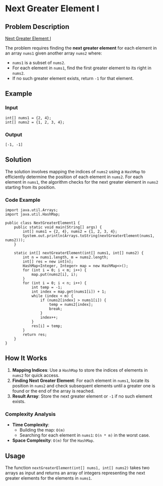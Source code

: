 # Next Greater Element I

## Problem Description
[Next Greater Element I](https://leetcode.com/problems/next-greater-element-i/description/)

The problem requires finding the **next greater element** for each element in an array `nums1` given another array `nums2` where:
- `nums1` is a subset of `nums2`.
- For each element in `nums1`, find the first greater element to its right in `nums2`.
- If no such greater element exists, return `-1` for that element.

## Example
### Input
```java[]
int[] nums1 = {2, 4};
int[] nums2 = {1, 2, 3, 4};
```
### Output
```java[]
[-1, -1]
```

## Solution
The solution involves mapping the indices of `nums2` using a `HashMap` to efficiently determine the position of each element in `nums2`. For each element in `nums1`, the algorithm checks for the next greater element in `nums2` starting from its position.

### Code Example
```java[]
import java.util.Arrays;
import java.util.HashMap;

public class NextGreaterElement1 {
    public static void main(String[] args) {
        int[] nums1 = {2, 4}, nums2 = {1, 2, 3, 4};
        System.out.println(Arrays.toString(nextGreaterElement(nums1, nums2)));
    }

    static int[] nextGreaterElement(int[] nums1, int[] nums2) {
        int n = nums1.length, m = nums2.length;
        int[] res = new int[n];
        HashMap<Integer, Integer> map = new HashMap<>();
        for (int i = 0; i < m; i++) {
            map.put(nums2[i], i);
        }
        for (int i = 0; i < n; i++) {
            int temp = -1;
            int index = map.get(nums1[i]) + 1;
            while (index < m) {
                if (nums2[index] > nums1[i]) {
                    temp = nums2[index];
                    break;
                }
                index++;
            }
            res[i] = temp;
        }
        return res;
    }
}
```

## How It Works
1. **Mapping Indices**: Use a `HashMap` to store the indices of elements in `nums2` for quick access.
2. **Finding Next Greater Element**: For each element in `nums1`, locate its position in `nums2` and check subsequent elements until a greater one is found or the end of the array is reached.
3. **Result Array**: Store the next greater element or `-1` if no such element exists.

### Complexity Analysis
- **Time Complexity**:
    - Building the map: `O(m)`
    - Searching for each element in `nums1`: `O(n * m)` in the worst case.
- **Space Complexity**: `O(m)` for the `HashMap`.

## Usage
The function `nextGreaterElement(int[] nums1, int[] nums2)` takes two arrays as input and returns an array of integers representing the next greater elements for the elements in `nums1`.
